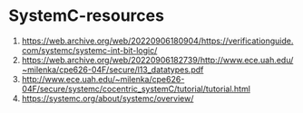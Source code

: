 # SystemC-resources

1. https://web.archive.org/web/20220906180904/https://verificationguide.com/systemc/systemc-int-bit-logic/
2. https://web.archive.org/web/20220906182739/http://www.ece.uah.edu/~milenka/cpe626-04F/secure/l13_datatypes.pdf
3. http://www.ece.uah.edu/~milenka/cpe626-04F/secure/systemc/cocentric_systemC/tutorial/tutorial.html
4. https://systemc.org/about/systemc/overview/

